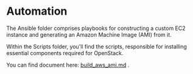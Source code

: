 # Automation
The Ansible folder comprises playbooks for constructing a custom EC2 instance and generating an Amazon Machine Image (AMI) from it.

Within the Scripts folder, you'll find the scripts, responsible for installing essential components required for OpenStack.

You can find document here: [build_aws_ami.md](/docs/build_aws_ami.md) .